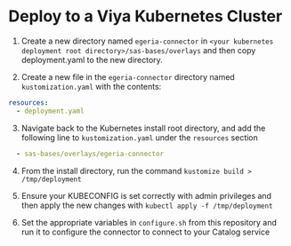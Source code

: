 # Deploy to a Viya Kubernetes Cluster
1. Create a new directory named `egeria-connector` in `<your kubernetes deployment root directory>/sas-bases/overlays` and then copy deployment.yaml to the new directory.
   
2. Create a new file in the `egeria-connector` directory named `kustomization.yaml` with the contents:
```yaml
resources:
  - deployment.yaml
```

3. Navigate back to the Kubernetes install root directory, and add the following line to `kustomization.yaml` under the `resources` section
```yaml
  - sas-bases/overlays/egeria-connector
```

4. From the install directory, run the command `kustomize build > /tmp/deployment`

5. Ensure your KUBECONFIG is set correctly with admin privileges and then apply the new changes with `kubectl apply -f /tmp/deployment`

6. Set the appropriate variables in `configure.sh` from this repository and run it to configure the connector to connect to your Catalog service